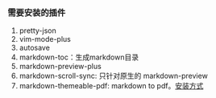 ### 需要安装的插件
1. pretty-json
2. vim-mode-plus
3. autosave
4. markdown-toc：生成markdown目录
5. markdown-preview-plus
6. markdown-scroll-sync: 只针对原生的 markdown-preview
7. markdown-themeable-pdf: markdown to pdf。[安装方式](http://blog.csdn.net/dream_an/article/details/51800523)
